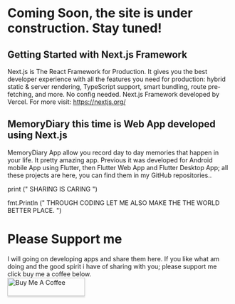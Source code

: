 # Coming Soon, the site is under construction. Stay tuned!

## Getting Started with Next.js Framework
Next.js is The React Framework
for Production. It gives you the best developer experience with all the features you need for production: hybrid static & server rendering, TypeScript support, smart bundling, route pre-fetching, and more. No config needed.
Next.js Framework developed by Vercel. 
For more visit: https://nextjs.org/


## MemoryDiary this time is Web App developed using Next.js
MemoryDiary App allow you record day to day memories that happen in your life. It pretty amazing app. Previous it was developed for Android mobile App using Flutter, then Flutter Web App and Flutter Desktop App; all these projects are here,  you can find them in my GitHub repositories..


print (" SHARING IS CARING ")

fmt.Println (" THROUGH CODING LET ME ALSO MAKE THE THE WORLD BETTER PLACE. ")

# Please Support me
I will going on developing apps and share them here. If you like what am doing and the good spirit i have of sharing with you; please support me click buy me a coffee below. 
<br />
<a href="https://www.buymeacoffee.com/johnnylyimo" target="_blank"><img src="https://www.buymeacoffee.com/assets/img/custom_images/orange_img.png" alt="Buy Me A Coffee" style="height: 41px !important;width: 174px !important;box-shadow: 0px 3px 2px 0px rgba(190, 190, 190, 0.5) !important;-webkit-box-shadow: 0px 3px 2px 0px rgba(190, 190, 190, 0.5) !important;" ></a>